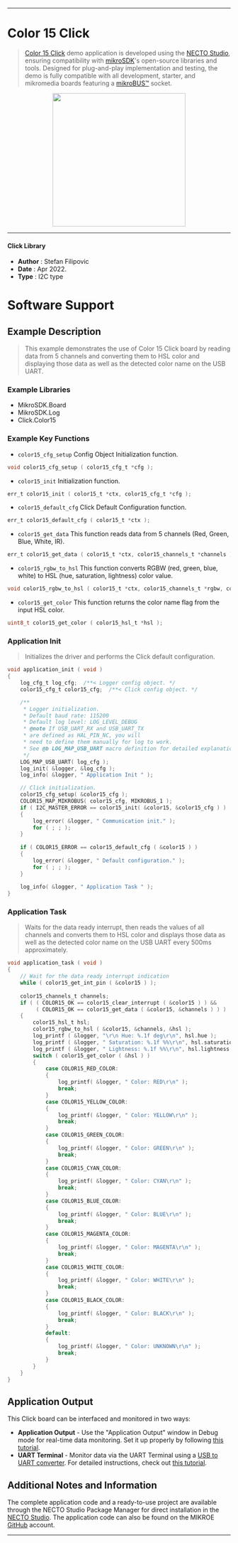 
---
# Color 15 Click

> [Color 15 Click](https://www.mikroe.com/?pid_product=MIKROE-5121) demo application is developed using
the [NECTO Studio](https://www.mikroe.com/necto), ensuring compatibility with [mikroSDK](https://www.mikroe.com/mikrosdk)'s
open-source libraries and tools. Designed for plug-and-play implementation and testing, the demo is fully compatible with
all development, starter, and mikromedia boards featuring a [mikroBUS&trade;](https://www.mikroe.com/mikrobus) socket.

<p align="center">
  <img src="https://www.mikroe.com/?pid_product=MIKROE-5121&image=1" height=300px>
</p>

---

#### Click Library

- **Author**        : Stefan Filipovic
- **Date**          : Apr 2022.
- **Type**          : I2C type

# Software Support

## Example Description

> This example demonstrates the use of Color 15 Click board by reading data from 5 channels and converting them to HSL color and displaying those data as
well as the detected color name on the USB UART.

### Example Libraries

- MikroSDK.Board
- MikroSDK.Log
- Click.Color15

### Example Key Functions

- `color15_cfg_setup` Config Object Initialization function.
```c
void color15_cfg_setup ( color15_cfg_t *cfg );
```

- `color15_init` Initialization function.
```c
err_t color15_init ( color15_t *ctx, color15_cfg_t *cfg );
```

- `color15_default_cfg` Click Default Configuration function.
```c
err_t color15_default_cfg ( color15_t *ctx );
```

- `color15_get_data` This function reads data from 5 channels (Red, Green, Blue, White, IR).
```c
err_t color15_get_data ( color15_t *ctx, color15_channels_t *channels );
```

- `color15_rgbw_to_hsl` This function converts RGBW (red, green, blue, white) to HSL (hue, saturation, lightness) color value.
```c
void color15_rgbw_to_hsl ( color15_t *ctx, color15_channels_t *rgbw, color15_hsl_t *hsl );
```

- `color15_get_color` This function returns the color name flag from the input HSL color.
```c
uint8_t color15_get_color ( color15_hsl_t *hsl );
```

### Application Init

> Initializes the driver and performs the Click default configuration.

```c
void application_init ( void )
{
    log_cfg_t log_cfg;  /**< Logger config object. */
    color15_cfg_t color15_cfg;  /**< Click config object. */

    /** 
     * Logger initialization.
     * Default baud rate: 115200
     * Default log level: LOG_LEVEL_DEBUG
     * @note If USB_UART_RX and USB_UART_TX 
     * are defined as HAL_PIN_NC, you will 
     * need to define them manually for log to work. 
     * See @b LOG_MAP_USB_UART macro definition for detailed explanation.
     */
    LOG_MAP_USB_UART( log_cfg );
    log_init( &logger, &log_cfg );
    log_info( &logger, " Application Init " );

    // Click initialization.
    color15_cfg_setup( &color15_cfg );
    COLOR15_MAP_MIKROBUS( color15_cfg, MIKROBUS_1 );
    if ( I2C_MASTER_ERROR == color15_init( &color15, &color15_cfg ) ) 
    {
        log_error( &logger, " Communication init." );
        for ( ; ; );
    }
    
    if ( COLOR15_ERROR == color15_default_cfg ( &color15 ) )
    {
        log_error( &logger, " Default configuration." );
        for ( ; ; );
    }
    
    log_info( &logger, " Application Task " );
}
```

### Application Task

> Waits for the data ready interrupt, then reads the values of all channels and converts them to HSL color and displays those data as well as the detected color name on the USB UART
every 500ms approximately.

```c
void application_task ( void )
{
    // Wait for the data ready interrupt indication
    while ( color15_get_int_pin ( &color15 ) );
    
    color15_channels_t channels;
    if ( ( COLOR15_OK == color15_clear_interrupt ( &color15 ) ) &&
         ( COLOR15_OK == color15_get_data ( &color15, &channels ) ) )
    {
        color15_hsl_t hsl;
        color15_rgbw_to_hsl ( &color15, &channels, &hsl );
        log_printf ( &logger, "\r\n Hue: %.1f deg\r\n", hsl.hue );
        log_printf ( &logger, " Saturation: %.1f %%\r\n", hsl.saturation );
        log_printf ( &logger, " Lightness: %.1f %%\r\n", hsl.lightness );
        switch ( color15_get_color ( &hsl ) )
        {
            case COLOR15_RED_COLOR:
            {
                log_printf( &logger, " Color: RED\r\n" );
                break;
            }
            case COLOR15_YELLOW_COLOR:
            {
                log_printf( &logger, " Color: YELLOW\r\n" );
                break;
            }
            case COLOR15_GREEN_COLOR:
            {
                log_printf( &logger, " Color: GREEN\r\n" );
                break;
            }
            case COLOR15_CYAN_COLOR:
            {
                log_printf( &logger, " Color: CYAN\r\n" );
                break;
            }
            case COLOR15_BLUE_COLOR:
            {
                log_printf( &logger, " Color: BLUE\r\n" );
                break;
            }
            case COLOR15_MAGENTA_COLOR:
            {
                log_printf( &logger, " Color: MAGENTA\r\n" );
                break;
            }
            case COLOR15_WHITE_COLOR:
            {
                log_printf( &logger, " Color: WHITE\r\n" );
                break;
            }
            case COLOR15_BLACK_COLOR:
            {
                log_printf( &logger, " Color: BLACK\r\n" );
                break;
            }
            default:
            {
                log_printf( &logger, " Color: UNKNOWN\r\n" );
                break;
            }
        }
    }
}
```

## Application Output

This Click board can be interfaced and monitored in two ways:
- **Application Output** - Use the "Application Output" window in Debug mode for real-time data monitoring.
Set it up properly by following [this tutorial](https://www.youtube.com/watch?v=ta5yyk1Woy4).
- **UART Terminal** - Monitor data via the UART Terminal using
a [USB to UART converter](https://www.mikroe.com/click/interface/usb?interface*=uart,uart). For detailed instructions,
check out [this tutorial](https://help.mikroe.com/necto/v2/Getting%20Started/Tools/UARTTerminalTool).

## Additional Notes and Information

The complete application code and a ready-to-use project are available through the NECTO Studio Package Manager for 
direct installation in the [NECTO Studio](https://www.mikroe.com/necto). The application code can also be found on
the MIKROE [GitHub](https://github.com/MikroElektronika/mikrosdk_click_v2) account.

---
